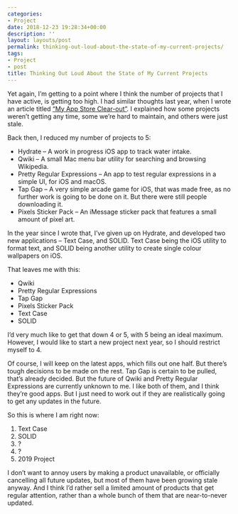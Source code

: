 ```yaml
---
categories:
- Project
date: 2018-12-23 19:28:34+00:00
description: ''
layout: layouts/post
permalink: thinking-out-loud-about-the-state-of-my-current-projects/
tags:
- Project
- post
title: Thinking Out Loud About the State of My Current Projects
---
```


<p>Yet again, I’m getting to a point where I think the number of projects that I have active, is getting too high. I had similar thoughts last year, when I wrote an article titled <a href="https://chrishannah.me/app-store-cleanout/">“My App Store Clear-out”</a>. I explained how some projects weren’t getting any time, some we’re hard to maintain, and others were just stale.</p>
<p>Back then, I reduced my number of projects to 5:</p>
<ul>
<li>Hydrate &#8211; A work in progress iOS app to track water intake.</li>
<li>Qwiki &#8211; A small Mac menu bar utility for searching and browsing Wikipedia. </li>
<li>Pretty Regular Expressions &#8211; An app to test regular expressions in a simple UI, for iOS and macOS.</li>
<li>Tap Gap &#8211; A very simple arcade game for iOS, that was made free, as no further work is going to be done on it. But there were still people downloading it.</li>
<li>Pixels Sticker Pack &#8211; An iMessage sticker pack that features a small amount of pixel art.</li>
</ul>
<p>In the year since I wrote that, I’ve given up on Hydrate, and developed two new applications &#8211; Text Case, and SOLID. Text Case being the iOS utility to format text, and SOLID being another utility to create single colour wallpapers on iOS.</p>
<p>That leaves me with this:</p>
<ul>
<li>Qwiki</li>
<li>Pretty Regular Expressions</li>
<li>Tap Gap</li>
<li>Pixels Sticker Pack</li>
<li>Text Case</li>
<li>SOLID</li>
</ul>
<p>I’d very much like to get that down 4 or 5, with 5 being an ideal maximum. However, I would like to start a new project next year, so I should restrict myself to 4.</p>
<p>Of course, I will keep on the latest apps, which fills out one half. But there’s tough decisions to be made on the rest. Tap Gap is certain to be pulled, that’s already decided. But the future of Qwiki and Pretty Regular Expressions are currently unknown to me. I like both of them, and I think they’re good apps. But I just need to work out if they are realistically going to get any updates in the future.</p>
<p>So this is where I am right now:</p>
<ol>
<li>Text Case</li>
<li>SOLID</li>
<li>?</li>
<li>?</li>
<li>2019 Project</li>
</ol>
<p>I don’t want to annoy users by making a product unavailable, or officially cancelling all future updates, but most of them have been growing stale anyway. And I think I’d rather sell a limited amount of products that get regular attention, rather than a whole bunch of them that are near-to-never updated.</p>
